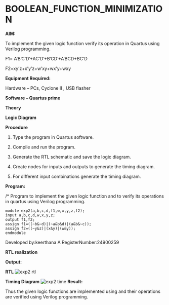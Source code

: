 # BOOLEAN_FUNCTION_MINIMIZATION

**AIM:**

To implement the given logic function verify its operation in Quartus using Verilog programming.

F1= A’B’C’D’+AC’D’+B’CD’+A’BCD+BC’D 

F2=xy’z+x’y’z+w’xy+wx’y+wxy

**Equipment Required:**

Hardware – PCs, Cyclone II , USB flasher

**Software – Quartus prime**

**Theory**

**Logic Diagram**

**Procedure**

1.	Type the program in Quartus software.

2.	Compile and run the program.

3.	Generate the RTL schematic and save the logic diagram.

4.	Create nodes for inputs and outputs to generate the timing diagram.

5.	For different input combinations generate the timing diagram.


**Program:**

/* Program to implement the given logic function and to verify its operations in quartus using Verilog programming. 
```
module exp2(a,b,c,d,f1,w,x,y,z,f2);
input a,b,c,d,w,x,y,z;
output f1,f2;
assign f1=((~b&~d)|(~a&b&d)|(a&b&~c));
assign f2=((~y&z)|(x&y)|(w&y));
endmodule
```

Developed by:keerthana A  RegisterNumber:24900259


**RTL realization**


**Output:**

**RTL**
![exp2 rtl](https://github.com/user-attachments/assets/41683677-0d0f-4fc7-9f0a-e55d50dc1f50)

**Timing Diagram**
![exp2 time](https://github.com/user-attachments/assets/6f96abe4-7de6-4fe7-aabc-6501c574fe12)
**Result:**

Thus the given logic functions are implemented using and their operations are verified using Verilog programming.

